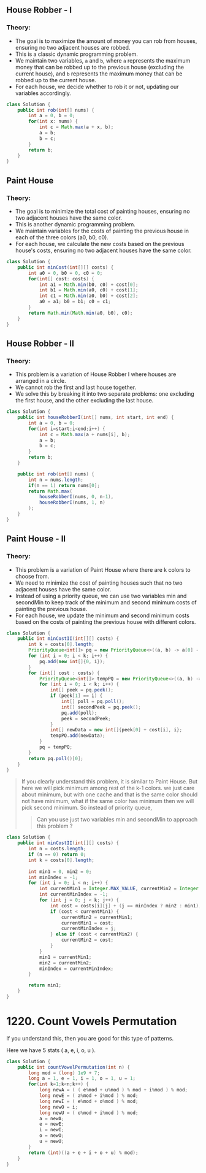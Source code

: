 ## House Robber - I

### Theory:
- The goal is to maximize the amount of money you can rob from houses, ensuring no two adjacent houses are robbed.
- This is a classic dynamic programming problem.
- We maintain two variables, `a` and `b`, where `a` represents the maximum money that can be robbed up to the previous house (excluding the current house), and `b` represents the maximum money that can be robbed up to the current house.
- For each house, we decide whether to rob it or not, updating our variables accordingly.

```java []
class Solution {
    public int rob(int[] nums) {
        int a = 0, b = 0;
        for(int x: nums) {
            int c = Math.max(a + x, b);
            a = b;
            b = c;
        }
        return b;
    }
}
```

## Paint House

### Theory:
- The goal is to minimize the total cost of painting houses, ensuring no two adjacent houses have the same color.
- This is another dynamic programming problem.
- We maintain variables for the costs of painting the previous house in each of the three colors (a0, b0, c0).
- For each house, we calculate the new costs based on the previous house's costs, ensuring no two adjacent houses have the same color.

```java []
class Solution {
    public int minCost(int[][] costs) {
        int a0 = 0, b0 = 0, c0 = 0;
        for(int[] cost: costs) {
            int a1 = Math.min(b0, c0) + cost[0];
            int b1 = Math.min(a0, c0) + cost[1];
            int c1 = Math.min(a0, b0) + cost[2];
            a0 = a1; b0 = b1; c0 = c1;
        }
        return Math.min(Math.min(a0, b0), c0);
    }
}
```

## House Robber - II

### Theory:
- This problem is a variation of House Robber I where houses are arranged in a circle.
- We cannot rob the first and last house together.
- We solve this by breaking it into two separate problems: one excluding the first house, and the other excluding the last house.

```java []
class Solution {
    public int houseRobberI(int[] nums, int start, int end) {
        int a = 0, b = 0;
        for(int i=start;i<end;i++) {
            int c = Math.max(a + nums[i], b);
            a = b;
            b = c;
        }
        return b;
    }

    public int rob(int[] nums) {
        int n = nums.length;
        if(n == 1) return nums[0];
        return Math.max(
            houseRobberI(nums, 0, n-1),
            houseRobberI(nums, 1, n)
        );
    }
}
```

## Paint House - II

### Theory:
- This problem is a variation of Paint House where there are k colors to choose from.
- We need to minimize the cost of painting houses such that no two adjacent houses have the same color.
- Instead of using a priority queue, we can use two variables min and secondMin to keep track of the minimum and second minimum costs of painting the previous house.
- For each house, we update the minimum and second minimum costs based on the costs of painting the previous house with different colors.

```java []
class Solution {
    public int minCostII(int[][] costs) {
        int k = costs[0].length;
        PriorityQueue<int[]> pq = new PriorityQueue<>((a, b) -> a[0] - b[0]);
        for (int i = 0; i < k; i++) {
            pq.add(new int[]{0, i});
        }
        for (int[] cost : costs) {
            PriorityQueue<int[]> tempPQ = new PriorityQueue<>((a, b) -> a[0] - b[0]);
            for (int i = 0; i < k; i++) {
                int[] peek = pq.peek();
                if (peek[1] == i) {
                    int[] poll = pq.poll();
                    int[] secondPeek = pq.peek();
                    pq.add(poll);
                    peek = secondPeek;
                }
                int[] newData = new int[]{peek[0] + cost[i], i};
                tempPQ.add(newData);
            }
            pq = tempPQ;
        }
        return pq.poll()[0];
    }
}
```


> If you clearly understand this problem, it is similar to Paint House.
But here we will pick minimum among rest of the k-1 colors.
we just care about minimum, but with one cache and that is the same color should not have
minimum, what if the same color has minimum then we will pick second minimum. 
So instead of priority queue, 
>> Can you use just two variables min and secondMin to approach this problem ?

```java []
class Solution {
    public int minCostII(int[][] costs) {
        int n = costs.length;
        if (n == 0) return 0;
        int k = costs[0].length;
        
        int min1 = 0, min2 = 0;
        int minIndex = -1;
        for (int i = 0; i < n; i++) {
            int currentMin1 = Integer.MAX_VALUE, currentMin2 = Integer.MAX_VALUE;
            int currentMinIndex = -1;
            for (int j = 0; j < k; j++) {
                int cost = costs[i][j] + (j == minIndex ? min2 : min1);
                if (cost < currentMin1) {
                    currentMin2 = currentMin1;
                    currentMin1 = cost;
                    currentMinIndex = j;
                } else if (cost < currentMin2) {
                    currentMin2 = cost;
                }
            }
            min1 = currentMin1;
            min2 = currentMin2;
            minIndex = currentMinIndex;
        }

        return min1;
    }
}
```

# 1220. Count Vowels Permutation

If you understand this, then you are good for this type of patterns.

Here we have 5 stats ( a, e, i, o, u ).

```java
class Solution {
    public int countVowelPermutation(int n) {
        long mod = (long) 1e9 + 7;
        long a = 1, e = 1, i = 1, o = 1, u = 1;
        for(int k=1;k<n;k++) {
            long newA = ( ( e%mod + u%mod ) % mod + i%mod ) % mod;
            long newE = ( a%mod + i%mod ) % mod;
            long newI = ( e%mod + o%mod ) % mod;
            long newO = i;
            long newU = ( o%mod + i%mod ) % mod;
            a = newA;
            e = newE;
            i = newI;
            o = newO;
            u = newU;
        }
        return (int)((a + e + i + o + u) % mod);
    }
}
```